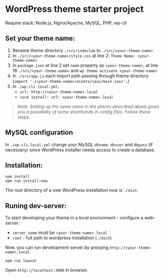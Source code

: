 # WordPress theme starter project

Require stack: Node.js, Nginx/Apache, MySQL, PHP, wp-cli

## Set your theme name:

1. Rename theme directory `./src/indevlab` to `./src/<your-theme-name>`
1. In `./src/<your-theme-name>/style.css` at line 2: `Theme Name: <your-theme-name>`
1. In `package.json` at line 2 set `name` property as `<your-theme-name>`, at line 18 `./src/<your-theme-name>` and `wp theme activate <your-theme-name>`
1. In `./src/app.js` each import path passing through theme directory (`import './<your-theme-name>/assets/sass/main.sass';`)
1. In `./wp-cli.local.yml`:
    - `url: http://<your-theme-name>.local`
    - `core install: url: <your-theme-name>.local`

> Note: *Setting up the same name in the places described above gives you a possibility of some shorthands in config files. Follow these steps.*

## MySQL configuration

In `./wp-cli.local.yml` change your MySQL `dbname`, `dbuser` and `dbpass` (if necessary) since WordPress installer needs access to create a database.


## Installation:

    npm install
    npm run install:new

The root directory of a new WordPress installation now is `./dist`.

## Runing dev-server:

To start developing your theme in a local environment - configure a web-server: 

- `server_name` must be `<your-theme-name>.local`
- `root` - full path to wordpress installation (`./dist`)

Now, you can run development server by proxying `http://<your-theme-name>.local`

    npm run launch

Open `http://localhost:3000` in browser.